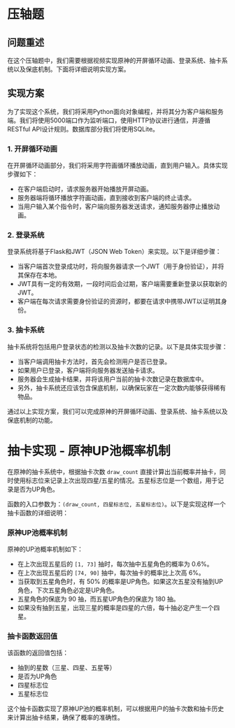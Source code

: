 # 压轴题

## 问题重述

在这个压轴题中，我们需要根据视频实现原神的开屏循环动画、登录系统、抽卡系统以及保底机制。下面将详细说明实现方案。

## 实现方案

为了实现这个系统，我们将采用Python面向对象编程，并将其分为客户端和服务端。我们将使用5000端口作为监听端口，使用HTTP协议进行通信，并遵循RESTful API设计规则。数据库部分我们将使用SQLite。

### 1. 开屏循环动画

在开屏循环动画部分，我们将采用字符画循环播放动画，直到用户输入。具体实现步骤如下：

- 在客户端启动时，请求服务器开始播放开屏动画。
- 服务器端将循环播放字符画动画，直到接收到客户端的终止请求。
- 当用户输入某个指令时，客户端向服务器发送请求，通知服务器停止播放动画。

### 2. 登录系统

登录系统将基于Flask和JWT（JSON Web Token）来实现。以下是详细步骤：

- 当客户端首次登录成功时，将向服务器请求一个JWT（用于身份验证），并将其保存在本地。
- JWT具有一定的有效期，一段时间后会过期，客户端需要重新登录以获取新的JWT。
- 客户端在每次请求需要身份验证的资源时，都要在请求中携带JWT以证明其身份。

### 3. 抽卡系统

抽卡系统将包括用户登录状态的检测以及抽卡次数的记录。以下是具体实现步骤：

- 当客户端调用抽卡方法时，首先会检测用户是否已登录。
- 如果用户已登录，客户端将向服务器发送抽卡请求。
- 服务器会生成抽卡结果，并将该用户当前的抽卡次数记录在数据库中。
- 另外，抽卡系统还应该包含保底机制，以确保玩家在一定次数内能够获得稀有物品。

通过以上实现方案，我们可以完成原神的开屏循环动画、登录系统、抽卡系统以及保底机制的功能。

# 抽卡实现 - 原神UP池概率机制

在原神的抽卡系统中，根据抽卡次数 `draw_count` 直接计算出当前概率并抽卡，同时使用标志位来记录上次出现四星/五星的情况。五星标志位是一个数组，用于记录是否为UP角色。

函数的入口参数为：`(draw_count, 四星标志位, 五星标志位)`。以下是实现这样一个抽卡函数的详细说明：

### 原神UP池概率机制

原神的UP池概率机制如下：

- 在上次出现五星后的 `[1, 73]` 抽时，每次抽中五星角色的概率为 0.6%。
- 在上次出现五星后的 `[74, 90]` 抽中，每次抽卡的概率比上次高 6%。
- 当获取到五星角色时，有 50% 的概率是UP角色。如果这次五星没有抽到UP角色，下次五星角色必定是UP角色。
- 五星角色的保底为 90 抽，而五星UP角色的保底为 180 抽。
- 如果没有抽到五星，出现三星的概率是四星的六倍，每十抽必定产生一个四星。

### 抽卡函数返回值

该函数的返回值包括：

- 抽到的星数（三星、四星、五星等）
- 是否为UP角色
- 四星标志位
- 五星标志位

这个抽卡函数实现了原神UP池的概率机制，可以根据用户的抽卡次数和抽卡历史来计算出抽卡结果，确保了概率的准确性。
